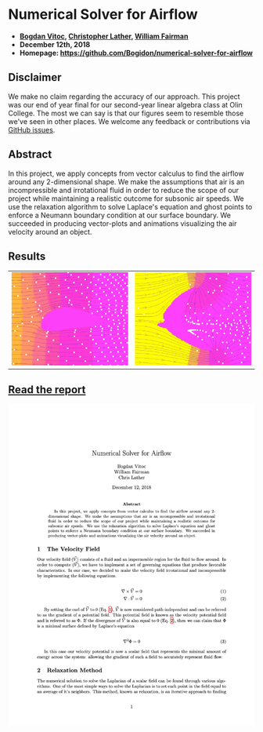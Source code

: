 # Numerical Solver for Airflow
- **[Bogdan Vitoc](https://github.com/Bogidon), [Christopher Lather](https://github.com/ChristopherLather), [William Fairman](https://github.com/wFairmanOlin)**
- **December 12th, 2018**
- **Homepage: https://github.com/Bogidon/numerical-solver-for-airflow**

## Disclaimer
We make no claim regarding the accuracy of our approach. This project was our end of year final for our second-year linear algebra class at Olin College. The most we can say is that our figures seem to resemble those we've seen in other places. We welcome any feedback or contributions via [GitHub issues](https://github.com/Bogidon/numerical-solver-for-airflow/issues).

## Abstract
In this project, we apply concepts from vector calculus to find the airflow around any 2-dimensional shape. We make the assumptions that air is an incompressible and irrotational fluid in order to reduce the scope of our project while maintaining a realistic outcome for subsonic air speeds. We use the relaxation algorithm to solve Laplace's equation and ghost points to enforce a Neumann boundary condition at our surface boundary. We succeeded in producing vector-plots and animations visualizing the air velocity around an object.

## Results
|||
|-|-|
![air flow around an airfoil](./img/airfoil.gif) | ![air flow around an african swallow](./img/swallow.gif)

## [Read the report](./report.pdf)
[![report thumbnail link](./img/report_thumbnail.png)](./report.pdf)